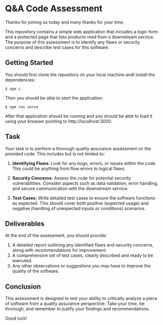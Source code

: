 # Q&A Code Assessment

Thanks for joining us today and many thanks for your time.

This repository contains a simple web application that includes a login form and a protected page that lists products read from a downstream service. The purpose of this assessment is to identify any flaws or security concerns and describe test cases for this software.

## Getting Started

You should first clone the repository on your local machine andI install the dependencies:

```
$ npm i
```

Then you should be able to start the application:

```
$ npm run serve
```

After that application should be running and you should be able to load it using your browser pointing to http://localhost:3000.

## Task

Your task is to perform a thorough quality assurance assessment on the provided code. This includes but is not limited to:

1. **Identifying Flaws**: Look for any bugs, errors, or issues within the code. This could be anything from flow errors to logical flaws.

2. **Security Concerns**: Assess the code for potential security vulnerabilities. Consider aspects such as data validation, error handling, and secure communication with the downstream service.

3. **Test Cases**: Write detailed test cases to ensure the software functions as expected. This should cover both positive (expected usage) and negative (handling of unexpected inputs or conditions) scenarios.

## Deliverables

At the end of the assessment, you should provide:

1. A detailed report outlining any identified flaws and security concerns, along with recommendations for improvement.
2. A comprehensive set of test cases, clearly described and ready to be executed.
3. Any other observations or suggestions you may have to improve the quality of the software.

## Conclusion

This assessment is designed to test your ability to critically analyze a piece of software from a quality assurance perspective. Take your time, be thorough, and remember to justify your findings and recommendations.

Good luck!

